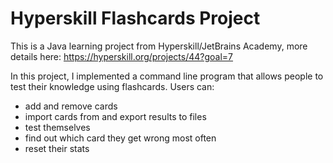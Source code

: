 # Hyperskill Flashcards Project

This is a Java learning project from Hyperskill/JetBrains Academy, more details here: https://hyperskill.org/projects/44?goal=7

In this project, I implemented a command line program that allows people to test their knowledge using flashcards. Users can:

* add and remove cards
* import cards from and export results to files
* test themselves
* find out which card they get wrong most often
* reset their stats
